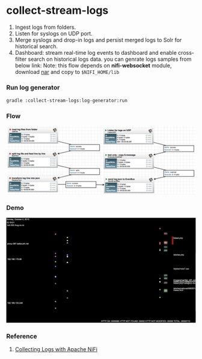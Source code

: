 collect-stream-logs
===================

1. Ingest logs from folders.
2. Listen for syslogs on UDP port.
3. Merge syslogs and drop-in logs and persist merged logs to Solr for historical search.  
4. Dashboard: stream real-time log events to dashboard and enable cross-filter search on historical logs data. 
you can genrate logs samples from below link:
Note: this flow depends on **nifi-websocket** module, download [nar](https://github.com/xmlking/nifi-websocket/releases/download/0.1.0/nifi-websocket-0.1.0-SNAPSHOT.nar) and copy to `$NIFI_HOME/lib`

### Run log generator
```bash
gradle :collect-stream-logs:log-generator:run
```

### Flow
![logs dataflow](./logs-flow.png)

### Demo
![streaming logs](./logs-demo.png)

### Reference 
1. [Collecting Logs with Apache NiFi](http://bryanbende.com/development/2015/05/17/collecting-logs-with-apache-nifi/)
